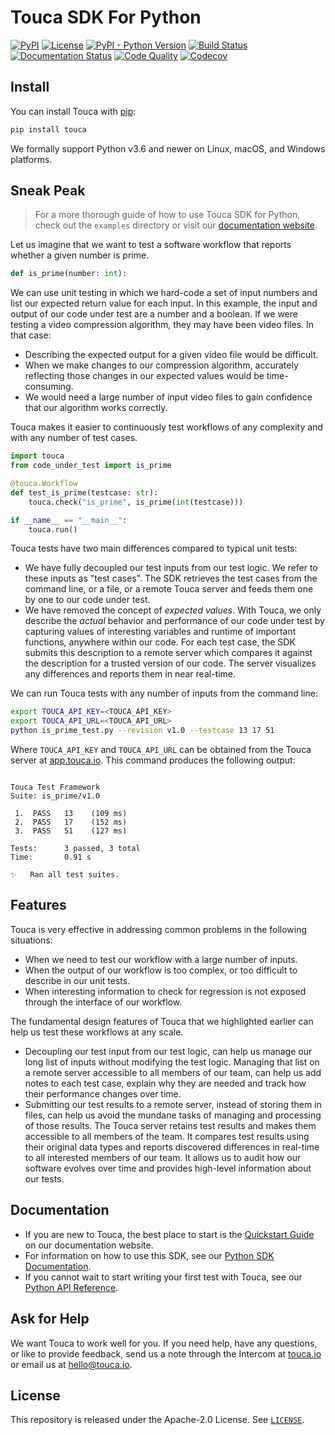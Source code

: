 # Touca SDK For Python

[![PyPI](https://img.shields.io/pypi/v/touca?color=blue)](https://pypi.org/project/touca/)
[![License](https://img.shields.io/pypi/l/touca?color=blue)](https://github.com/trytouca/trytouca/blob/main/sdk/python/LICENSE)
[![PyPI - Python Version](https://img.shields.io/pypi/pyversions/touca)](https://pypi.org/project/touca)
[![Build Status](https://img.shields.io/github/workflow/status/trytouca/trytouca/touca-build)](https://github.com/trytouca/trytouca/actions/workflows/build.yml?query=branch:main+event:push)
[![Documentation Status](https://readthedocs.org/projects/touca-python/badge/?version=latest)](https://touca-python.readthedocs.io)
[![Code Quality](https://img.shields.io/codacy/grade/4c28f395f89442ffadc7cbd38a4db02b)](https://app.codacy.com/gh/trytouca/touca-python)
[![Codecov](https://img.shields.io/codecov/c/github/trytouca/touca-python)](https://app.codecov.io/gh/trytouca/touca-python)

## Install

You can install Touca with [pip](https://pypi.org/project/touca):

```bash
pip install touca
```

We formally support Python v3.6 and newer on Linux, macOS, and Windows
platforms.

## Sneak Peak

> For a more thorough guide of how to use Touca SDK for Python, check out the
> `examples` directory or visit our
> [documentation website](https://touca.io/docs).

Let us imagine that we want to test a software workflow that reports whether a
given number is prime.

```python
def is_prime(number: int):
```

We can use unit testing in which we hard-code a set of input numbers and list
our expected return value for each input. In this example, the input and output
of our code under test are a number and a boolean. If we were testing a video
compression algorithm, they may have been video files. In that case:

- Describing the expected output for a given video file would be difficult.
- When we make changes to our compression algorithm, accurately reflecting those
  changes in our expected values would be time-consuming.
- We would need a large number of input video files to gain confidence that our
  algorithm works correctly.

Touca makes it easier to continuously test workflows of any complexity and with
any number of test cases.

```python
import touca
from code_under_test import is_prime

@touca.Workflow
def test_is_prime(testcase: str):
    touca.check("is_prime", is_prime(int(testcase)))

if __name__ == "__main__":
    touca.run()
```

Touca tests have two main differences compared to typical unit tests:

- We have fully decoupled our test inputs from our test logic. We refer to these
  inputs as "test cases". The SDK retrieves the test cases from the command
  line, or a file, or a remote Touca server and feeds them one by one to our
  code under test.
- We have removed the concept of _expected values_. With Touca, we only describe
  the _actual_ behavior and performance of our code under test by capturing
  values of interesting variables and runtime of important functions, anywhere
  within our code. For each test case, the SDK submits this description to a
  remote server which compares it against the description for a trusted version
  of our code. The server visualizes any differences and reports them in near
  real-time.

We can run Touca tests with any number of inputs from the command line:

```bash
export TOUCA_API_KEY=<TOUCA_API_KEY>
export TOUCA_API_URL=<TOUCA_API_URL>
python is_prime_test.py --revision v1.0 --testcase 13 17 51
```

Where `TOUCA_API_KEY` and `TOUCA_API_URL` can be obtained from the Touca server
at [app.touca.io](https://app.touca.io). This command produces the following
output:

```text

Touca Test Framework
Suite: is_prime/v1.0

 1.  PASS   13    (109 ms)
 2.  PASS   17    (152 ms)
 3.  PASS   51    (127 ms)

Tests:      3 passed, 3 total
Time:       0.91 s

✨   Ran all test suites.

```

## Features

Touca is very effective in addressing common problems in the following
situations:

- When we need to test our workflow with a large number of inputs.
- When the output of our workflow is too complex, or too difficult to describe
  in our unit tests.
- When interesting information to check for regression is not exposed through
  the interface of our workflow.

The fundamental design features of Touca that we highlighted earlier can help us
test these workflows at any scale.

- Decoupling our test input from our test logic, can help us manage our long
  list of inputs without modifying the test logic. Managing that list on a
  remote server accessible to all members of our team, can help us add notes to
  each test case, explain why they are needed and track how their performance
  changes over time.
- Submitting our test results to a remote server, instead of storing them in
  files, can help us avoid the mundane tasks of managing and processing of those
  results. The Touca server retains test results and makes them accessible to
  all members of the team. It compares test results using their original data
  types and reports discovered differences in real-time to all interested
  members of our team. It allows us to audit how our software evolves over time
  and provides high-level information about our tests.

## Documentation

- If you are new to Touca, the best place to start is the
  [Quickstart Guide](https://touca.io/docs/basics/quickstart) on our
  documentation website.
- For information on how to use this SDK, see our
  [Python SDK Documentation](https://touca.io/docs/sdk/python/quickstart).
- If you cannot wait to start writing your first test with Touca, see our
  [Python API Reference](https://app.touca.io/docs/clients/python/api.html).

## Ask for Help

We want Touca to work well for you. If you need help, have any questions, or
like to provide feedback, send us a note through the Intercom at
[touca.io](https://touca.io) or email us at <hello@touca.io>.

## License

This repository is released under the Apache-2.0 License. See
[`LICENSE`](https://github.com/trytouca/trytouca/blob/main/sdk/python/LICENSE).
